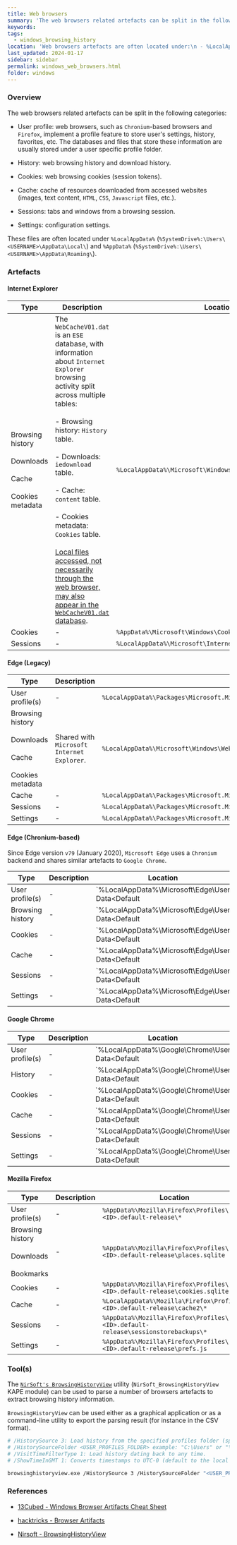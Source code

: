 ```yaml
---
title: Web browsers
summary: 'The web browsers related artefacts can be split in the following categories:\n\n- User profile: web browsers, such as Chronium-based browsers (Chrome, Edge) and Firefox, implement a profile feature to store users settings, history, favorites, etc. The databases and files that store these information are usually stored under a user specific profile folder.\n\n- History: web browsing history and download history.\n\n- Cookies: web browsing cookies (session tokens).\n\n- Cache: cache of resources downloaded from accessed websites.\n\n- Sessions: tabs and windows from a browsing session.\n\n- Settings: configuration settings.'
keywords:
tags:
  - windows_browsing_history
location: 'Web browsers artefacts are often located under:\n - %LocalAppData%: <SYSTEMDRIVE>:\Users\<USERNAME>\AppData\Local.\n - %AppData%: <SYSTEMDRIVE>:\Users\<USERNAME>\AppData\Roaming.\n\n Internet Explorer\n----------------------\nBrowsing history, downloads, cache, cookies metadata: %LocalAppData%\Microsoft\Windows\WebCache\WebCacheV01.dat.\nCookies: %AppData%\Microsoft\Windows\Cookies.\nSessions: %LocalAppData%\Microsoft\Internet Explorer\Recovery\*.dat.\n\n Edge (Legacy)\n-------------------\nBrowsing history, downloads, cache, cookies metadata: %LocalAppData%\Microsoft\Windows\WebCache\WebCacheV01.dat;\nUser profiles: %LocalAppData%\Packages\Microsoft.MicrosoftEdge_XXX\AC.\nCache: <USER_PROFILE>\MicrosoftEdge\Cache.\nSessions: <USER_PROFILE>\MicrosoftEdge\User\Default\Recovery\Active.\nSettings: <USER_PROFILE>\User\Default\DataStore\Data\nouser1\XXX\DBStore\spartan.edb.\n\nEdge (Chronium-based)\n--------------------------------\nUser profiles: %LocalAppData%\Microsoft\Edge\User Data\<Default | Profile X>.\nBrowsing history: <USER_PROFILE>\History.\nCookies: <USER_PROFILE>\Cookies.\nCache: <USER_PROFILE>\Cache.\nSessions: <USER_PROFILE>\Sessions.\nSettings: <USER_PROFILE>\Preferences.\n\nGoogle Chrome\n----------------------\nUser profiles: %LocalAppData%\Google\Chrome\User Data\<Default | Profile X>.\nBrowsing history: <USER_PROFILE>\History.\nCookies: <USER_PROFILE>\Cookies.\nCache: <USER_PROFILE>\Cache.\nSessions: <USER_PROFILE>\Sessions.\nSettings: <USER_PROFILE>\Preferences.\n\nMozilla Firefox\n--------------------\nUser profiles: %AppData%\Mozilla\Firefox\Profiles\<ID>.default-release.\nBrowsing history, downloads, bookmarks: <USER_PROFILE>\places.sqlite.\nCookies: <USER_PROFILE>\cookies.sqlite.\nCache: <USER_PROFILE>\cache2\*.\nSessions: <USER_PROFILE>\sessionstorebackups\*.\nSettings: <USER_PROFILE>\prefs.js.'
last_updated: 2024-01-17
sidebar: sidebar
permalink: windows_web_browsers.html
folder: windows
---
```


### Overview

The web browsers related artefacts can be split in the following categories:

  - User profile: web browsers, such as `Chronium`-based browsers and
    `Firefox`, implement a profile feature to store user's settings, history,
    favorites, etc. The databases and files that store these information are
    usually stored under a user specific profile folder.

  - History: web browsing history and download history.

  - Cookies: web browsing cookies (session tokens).

  - Cache: cache of resources downloaded from accessed websites (images, text
    content, `HTML`, `CSS`, `Javascript` files, etc.).

  - Sessions: tabs and windows from a browsing session.

  - Settings: configuration settings.

These files are often located under `%LocalAppData%`
(`%SystemDrive%:\Users\<USERNAME>\AppData\Local\`) and
`%AppData%` (`%SystemDrive%:\Users\<USERNAME>\AppData\Roaming\`).

### Artefacts

#### Internet Explorer

| Type | Description | Location |
|------|-------------|----------|
| Browsing history <br><br> Downloads <br><br> Cache <br><br> Cookies metadata | The `WebCacheV01.dat` is an `ESE` database, with information about `Internet Explorer` browsing activity split across multiple tables: <br><br> - Browsing history: `History` table. <br><br> - Downloads: `iedownload` table. <br><br> - Cache: `content` table. <br><br> - Cookies metadata: `Cookies` table. <br><br> [Local files accessed, not necessarily through the web browser, may also appear in the `WebCacheV01.dat` database](./webcachev01.md). | `%LocalAppData%\Microsoft\Windows\WebCache\WebCacheV01.dat` |
| Cookies | - | `%AppData%\Microsoft\Windows\Cookies` |
| Sessions | - | `%LocalAppData%\Microsoft\Internet Explorer\Recovery\*.dat` |

#### Edge (Legacy)

| Type | Description | Location |
|------|-------------|----------|
| User profile(s) | - | `%LocalAppData%\Packages\Microsoft.MicrosoftEdge_XXX\AC`
| Browsing history <br><br> Downloads <br><br> Cache <br><br> Cookies metadata | Shared with `Microsoft Internet Explorer`. | `%LocalAppData%\Microsoft\Windows\WebCache\WebCacheV01.dat` |
| Cache | - | `%LocalAppData%\Packages\Microsoft.MicrosoftEdge_XXX\AC#!XXX\MicrosoftEdge\Cache`
| Sessions | - | `%LocalAppData%\Packages\Microsoft.MicrosoftEdge_XXX\AC\MicrosoftEdge\User\Default\Recovery\Active`
| Settings | - | `%LocalAppData%\Packages\Microsoft.MicrosoftEdge_XXX\AC\MicrosoftEdge\User\Default\DataStore\Data\nouser1\XXX\DBStore\spartan.edb` |

#### Edge (Chronium-based)

Since Edge version `v79` (January 2020), `Microsoft Edge` uses a `Chronium`
backend and shares similar artefacts to `Google Chrome`.

| Type | Description | Location |
|------|-------------|----------|
| User profile(s) | - | `%LocalAppData%\Microsoft\Edge\User Data\<Default | Profile X>\*` <br><br> *With `X` ranging from one to n.* |
| Browsing history | - |`%LocalAppData%\Microsoft\Edge\User Data\<Default | Profile X>\History` |
| Cookies | - | `%LocalAppData%\Microsoft\Edge\User Data\<Default | Profile X>\Network\Cookies` |
| Cache | - | `%LocalAppData%\Microsoft\Edge\User Data\<Default | Profile X>\Cache` |
| Sessions | - | `%LocalAppData%\Microsoft\Edge\User Data\<Default | Profile X>\Sessions` |
| Settings | - | `%LocalAppData%\Microsoft\Edge\User Data\<Default | Profile X>\Preferences` |

#### Google Chrome

| Type | Description | Location |
|------|-------------|----------|
| User profile(s) | - | `%LocalAppData%\Google\Chrome\User Data\<Default | Profile X>\*` <br><br> *With `X` ranging from one to n.* |
| History | - | `%LocalAppData%\Google\Chrome\User Data\<Default | Profile X>\History` |
| Cookies | - | `%LocalAppData%\Google\Chrome\User Data\<Default | Profile X>\Network\Cookies` |
| Cache | - | `%LocalAppData%\Google\Chrome\User Data\<Default | Profile X>\Cache` |
| Sessions | - | `%LocalAppData%\Google\Chrome\User Data\<Default | Profile X>\Sessions` |
| Settings | - | `%LocalAppData%\Google\Chrome\User Data\<Default | Profile X>\Preferences` |

#### Mozilla Firefox

| Type | Description | Location |
|------|-------------|----------|
| User profile(s) | - | `%AppData%\Mozilla\Firefox\Profiles\<ID>.default-release\*` |
| Browsing history <br><br> Downloads <br><br> Bookmarks | - | `%AppData%\Mozilla\Firefox\Profiles\<ID>.default-release\places.sqlite` |
| Cookies | - | `%AppData%\Mozilla\Firefox\Profiles\<ID>.default-release\cookies.sqlite` |
| Cache | - | `%LocalAppData%\Mozilla\Firefox\Profiles\<ID>.default-release\cache2\*` |
| Sessions | - | `%AppData%\Mozilla\Firefox\Profiles\<ID>.default-release\sessionstorebackups\*` |
| Settings | - | `%AppData%\Mozilla\Firefox\Profiles\<ID>.default-release\prefs.js` |

### Tool(s)

The [`NirSoft's BrowsingHistoryView`](https://www.nirsoft.net/utils/browsing_history_view.html)
utility (`NirSoft_BrowsingHistoryView` KAPE module) can be used to parse a
number of browsers artefacts to extract browsing history information.

`BrowsingHistoryView` can be used either as a graphical application or as a
command-line utility to export the parsing result (for instance in the CSV
format).

```bash
# /HistorySource 3: Load history from the specified profiles folder (specified using /HistorySourceFolder).
# /HistorySourceFolder <USER_PROFILES_FOLDER> example: "C:\Users" or "\\?\GLOBALROOT\Device\HarddiskVolumeShadowCopy1\Users" (for shadow copy).
# /VisitTimeFilterType 1: Load history dating back to any time.
# /ShowTimeInGMT 1: Converts timestamps to UTC-0 (default to the local timezone).

browsinghistoryview.exe /HistorySource 3 /HistorySourceFolder "<USER_PROFILES_FOLDER>" /VisitTimeFilterType 1 /ShowTimeInGMT 1 /scomma <OUTPUT_CSV>
```

### References

  - [13Cubed - Windows Browser Artifacts Cheat Sheet](https://www.13cubed.com/downloads/windows_browser_artifacts_cheat_sheet.pdf)

  - [hacktricks - Browser Artifacts](https://book.hacktricks.xyz/forensics/basic-forensic-methodology/specific-software-file-type-tricks/browser-artifacts)

  - [Nirsoft - BrowsingHistoryView](https://www.nirsoft.net/utils/browsing_history_view.html)
